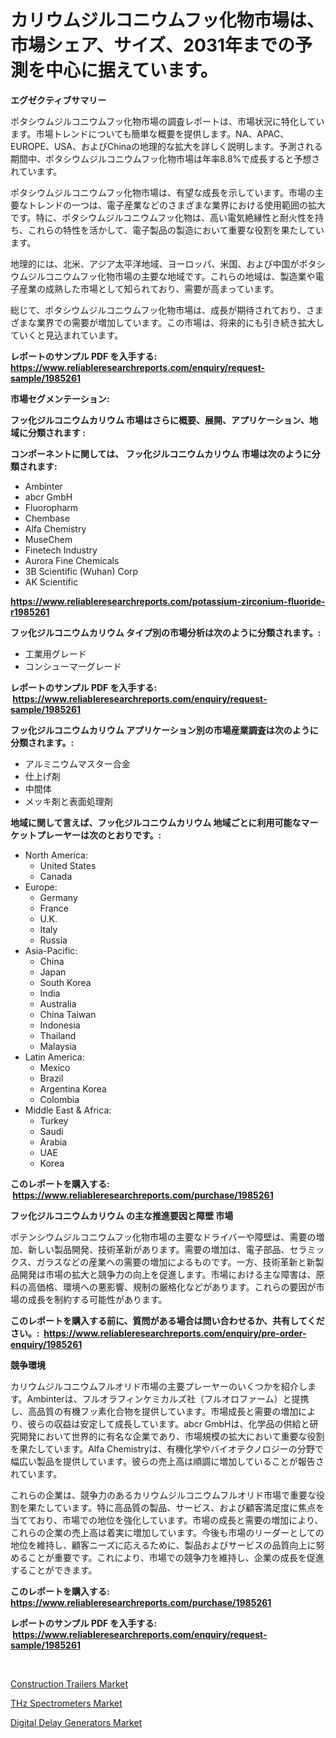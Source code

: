 <p><h1>カリウムジルコニウムフッ化物市場は、市場シェア、サイズ、2031年までの予測を中心に据えています。</h1></p><p><strong>エグゼクティブサマリー</strong></p>
<p><p>ポタシウムジルコニウムフッ化物市場の調査レポートは、市場状況に特化しています。市場トレンドについても簡単な概要を提供します。NA、APAC、EUROPE、USA、およびChinaの地理的な拡大を詳しく説明します。予測される期間中、ポタシウムジルコニウムフッ化物市場は年率8.8%で成長すると予想されています。</p><p>ポタシウムジルコニウムフッ化物市場は、有望な成長を示しています。市場の主要なトレンドの一つは、電子産業などのさまざまな業界における使用範囲の拡大です。特に、ポタシウムジルコニウムフッ化物は、高い電気絶縁性と耐火性を持ち、これらの特性を活かして、電子製品の製造において重要な役割を果たしています。</p><p>地理的には、北米、アジア太平洋地域、ヨーロッパ、米国、および中国がポタシウムジルコニウムフッ化物市場の主要な地域です。これらの地域は、製造業や電子産業の成熟した市場として知られており、需要が高まっています。</p><p>総じて、ポタシウムジルコニウムフッ化物市場は、成長が期待されており、さまざまな業界での需要が増加しています。この市場は、将来的にも引き続き拡大していくと見込まれています。</p></p>
<p><strong>レポートのサンプル PDF を入手する: <a href="https://www.reliableresearchreports.com/enquiry/request-sample/1985261">https://www.reliableresearchreports.com/enquiry/request-sample/1985261</a></strong></p>
<p><strong>市場セグメンテーション:</strong></p>
<p><strong> フッ化ジルコニウムカリウム 市場はさらに概要、展開、アプリケーション、地域に分類されます :</strong></p>
<p><strong>コンポーネントに関しては、 フッ化ジルコニウムカリウム 市場は次のように分類されます: &nbsp;</strong></p>
<p><ul><li>Ambinter</li><li>abcr GmbH</li><li>Fluoropharm</li><li>Chembase</li><li>Alfa Chemistry</li><li>MuseChem</li><li>Finetech Industry</li><li>Aurora Fine Chemicals</li><li>3B Scientific (Wuhan) Corp</li><li>AK Scientific</li></ul></p>
<p><strong><a href="https://www.reliableresearchreports.com/potassium-zirconium-fluoride-r1985261">https://www.reliableresearchreports.com/potassium-zirconium-fluoride-r1985261</a></strong></p>
<p><strong> フッ化ジルコニウムカリウム タイプ別の市場分析は次のように分類されます。:</strong></p>
<p><ul><li>工業用グレード</li><li>コンシューマーグレード</li></ul></p>
<p><strong>レポートのサンプル PDF を入手する: &nbsp;<a href="https://www.reliableresearchreports.com/enquiry/request-sample/1985261">https://www.reliableresearchreports.com/enquiry/request-sample/1985261</a></strong></p>
<p><strong> フッ化ジルコニウムカリウム アプリケーション別の市場産業調査は次のように分類されます。:</strong></p>
<p><ul><li>アルミニウムマスター合金</li><li>仕上げ剤</li><li>中間体</li><li>メッキ剤と表面処理剤</li></ul></p>
<p><strong>地域に関して言えば、フッ化ジルコニウムカリウム 地域ごとに利用可能なマーケットプレーヤーは次のとおりです。:</strong></p>
<p><ul>
    <li>
        North America:
        <ul>
            <li>United States</li>
            <li>Canada</li>
        </ul>
    </li>
    <li>
        Europe:
        <ul>
            <li>Germany</li>
            <li>France</li>
            <li>U.K.</li>
            <li>Italy</li>
            <li>Russia</li>
        </ul>
    </li>
    <li>
        Asia-Pacific:
        <ul>
            <li>China</li>
            <li>Japan</li>
            <li>South Korea</li>
            <li>India</li>
            <li>Australia</li>
            <li>China Taiwan</li>
            <li>Indonesia</li>
            <li>Thailand</li>
            <li>Malaysia</li>
        </ul>
    </li>
    <li>
        Latin America:
        <ul>
            <li>Mexico</li>
            <li>Brazil</li>
            <li>Argentina Korea</li>
            <li>Colombia</li>
        </ul>
    </li>
    <li>
        Middle East & Africa:
        <ul>
            <li>Turkey</li>
            <li>Saudi</li>
            <li>Arabia</li>
            <li>UAE</li>
            <li>Korea</li>
        </ul>
    </li>
    </ul></p>
<p><strong>このレポートを購入する: &nbsp;<a href="https://www.reliableresearchreports.com/purchase/1985261">https://www.reliableresearchreports.com/purchase/1985261</a></strong></p>
<p><strong>フッ化ジルコニウムカリウム の主な推進要因と障壁 市場</strong></p>
<p><p>ポテンシウムジルコニウムフッ化物市場の主要なドライバーや障壁は、需要の増加、新しい製品開発、技術革新があります。需要の増加は、電子部品、セラミックス、ガラスなどの産業への需要の増加によるものです。一方、技術革新と新製品開発は市場の拡大と競争力の向上を促進します。市場における主な障害は、原料の高価格、環境への悪影響、規制の厳格化などがあります。これらの要因が市場の成長を制約する可能性があります。</p></p>
<p><strong>このレポートを購入する前に、質問がある場合は問い合わせるか、共有してください。:&nbsp; <a href="https://www.reliableresearchreports.com/enquiry/pre-order-enquiry/1985261">https://www.reliableresearchreports.com/enquiry/pre-order-enquiry/1985261</a></strong></p>
<p><strong>競争環境</strong></p>
<p><p>カリウムジルコニウムフルオリド市場の主要プレーヤーのいくつかを紹介します。Ambinterは、フルオラフィンケミカルズ社（フルオロファーム）と提携し、高品質の有機フッ素化合物を提供しています。市場成長と需要の増加により、彼らの収益は安定して成長しています。abcr GmbHは、化学品の供給と研究開発において世界的に有名な企業であり、市場規模の拡大において重要な役割を果たしています。Alfa Chemistryは、有機化学やバイオテクノロジーの分野で幅広い製品を提供しています。彼らの売上高は順調に増加していることが報告されています。</p><p>これらの企業は、競争力のあるカリウムジルコニウムフルオリド市場で重要な役割を果たしています。特に高品質の製品、サービス、および顧客満足度に焦点を当てており、市場での地位を強化しています。市場の成長と需要の増加により、これらの企業の売上高は着実に増加しています。今後も市場のリーダーとしての地位を維持し、顧客ニーズに応えるために、製品およびサービスの品質向上に努めることが重要です。これにより、市場での競争力を維持し、企業の成長を促進することができます。</p></p>
<p><strong>このレポートを購入する: &nbsp; <a href="https://www.reliableresearchreports.com/purchase/1985261">https://www.reliableresearchreports.com/purchase/1985261</a></strong></p>
<p><strong>レポートのサンプル PDF を入手する: &nbsp;<a href="https://www.reliableresearchreports.com/enquiry/request-sample/1985261">https://www.reliableresearchreports.com/enquiry/request-sample/1985261</a></strong><strong></strong></p>
<p>&nbsp;</p>
<p><p><a href="https://github.com/JameTravis/Market-Research-Report-List-4/blob/main/construction-trailers-market.md">Construction Trailers Market</a></p><p><a href="https://github.com/luckyshygirl/Market-Research-Report-List-4/blob/main/thz-spectrometers-market.md">THz Spectrometers Market</a></p><p><a href="https://github.com/vimar16th/Market-Research-Report-List-4/blob/main/digital-delay-generators-market.md">Digital Delay Generators Market</a></p></p>